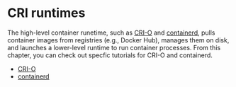 # CRI runtimes

The high-level container runetime, such as [CRI-O](https://cri-o.io/) and [containerd](https://containerd.io/), pulls container images from registries (e.g., Docker Hub), manages them on disk, and launches a lower-level runtime to run container processes.
From this chapter, you can check out specfic tutorials for CRI-O and containerd.

* [CRI-O](cri/crio.md)
* [containerd](cri/containerd.md)
